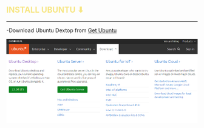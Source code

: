 
<h2 style="color:#F7E684"> <b> INSTALL UBUNTU ⬇ </b> </h2>

---
-Download Ubuntu Dextop from [Get Ubuntu]

[Get Ubuntu]: https://ubuntu.com/download


![](git/ubuntu22.04(1).png)
